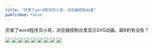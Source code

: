 ```yaml
---
title: "厉害了word程序员小哥，浏览器控制台里"
published: false
---
```

厉害了word程序员小哥，浏览器控制台里显示SVG动画，超6的有没有？

![](./1.jpg)
![](./2.jpg)
![](./3.jpg)
![](./4.jpg)
![](./5.jpg)
![](./6.jpg)
![](./7.jpg)
![](./8.jpg)
![](./9.jpg)
